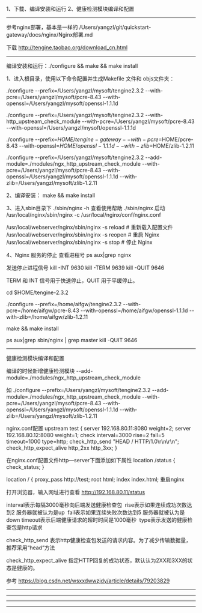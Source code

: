 1、下载、编译安装和运行
2、健康检测模块编译和配置


---------------------------------------------------------------------------------------------------------------------

参考nginx部署，基本是一样的
/Users/yangzl/git/quickstart-gateway/docs/nginx/Nginx部署.md


下载
http://tengine.taobao.org/download_cn.html

---------------------------------------------------------------------------------------------------------------------
编译安装和运行：./configure  &&  make  &&  make  install


1、进入根目录，使用以下命令配置并生成Makefile 文件和 objs文件夹：

./configure --prefix=/Users/yangzl/mysoft/tengine2.3.2 --with-pcre=/Users/yangzl/mysoft/pcre-8.43 --with-openssl=/Users/yangzl/mysoft/openssl-1.1.1d


./configure --prefix=/Users/yangzl/mysoft/tengine2.3.2 --with-http_upstream_check_module --with-pcre=/Users/yangzl/mysoft/pcre-8.43 --with-openssl=/Users/yangzl/mysoft/openssl-1.1.1d


./configure --prefix=$HOME/tengine-gateway --with-pcre=$HOME/pcre-8.43 --with-openssl=$HOME/openssl-1.1.1d --with-zlib=$HOME/zlib-1.2.11


./configure --prefix=/Users/yangzl/mysoft/tengine2.3.2 --add-module=./modules/ngx_http_upstream_check_module --with-pcre=/Users/yangzl/mysoft/pcre-8.43 --with-openssl=/Users/yangzl/mysoft/openssl-1.1.1d --with-zlib=/Users/yangzl/mysoft/zlib-1.2.11


2、编译安装：
make && make install


3、进入sbin目录下
./sbin/nginx -h   查看使用帮助
./sbin/nginx   启动
/usr/local/nginx/sbin/nginx -c /usr/local/nginx/conf/nginx.conf

/usr/local/webserver/nginx/sbin/nginx -s reload            # 重新载入配置文件
/usr/local/webserver/nginx/sbin/nginx -s reopen            # 重启 Nginx
/usr/local/webserver/nginx/sbin/nginx -s stop              # 停止 Nginx


4、Nginx 服务的停止
查看进程号
 ps aux|grep nginx
 
 发送停止进程信号
 kill -INT 9630
 kill -TERM 9639
 kill -QUIT 9646
 
 TERM 和 INT 信号用于快速停止，QUIT 用于平缓停止。
 
 
 
 cd $HOME/tengine-2.3.2
 
 ./configure --prefix=/home/aifgw/tengine2.3.2 --with-pcre=/home/aifgw/pcre-8.43 --with-openssl=/home/aifgw/openssl-1.1.1d --with-zlib=/home/aifgw/zlib-1.2.11
 
 make && make install
 
 
 ps aux|grep sbin/nginx | grep master
 kill -QUIT 9646
 
 


---------------------------------------------------------------------------------------------------------------------

健康检测模块编译和配置


编译的时候新增健康检测模块
--add-module=./modules/ngx_http_upstream_check_module

如
./configure --prefix=/Users/yangzl/mysoft/tengine2.3.2 --add-module=./modules/ngx_http_upstream_check_module --with-pcre=/Users/yangzl/mysoft/pcre-8.43 --with-openssl=/Users/yangzl/mysoft/openssl-1.1.1d --with-zlib=/Users/yangzl/mysoft/zlib-1.2.11


nginx.conf配置
    upstream test {
            server 192.168.80.11:8080  weight=2;
            server 192.168.80.12:8080  weight=1;
           check interval=3000 rise=2 fall=5 timeout=1000 type=http;
           check_http_send "HEAD / HTTP/1.0\r\n\r\n";
           check_http_expect_alive http_2xx http_3xx;
        }

在nginx.conf配置文件http—server下面添加如下属性
        location /status {
         check_status;
        }

location / {
           proxy_pass http://test;
           root   html;
            index  index.html;
重启nginx

打开浏览器，输入网址进行查看
http://192.168.80.11/status



interval表示每隔3000毫秒向后端发送健康检查包 
rise表示如果连续成功次数达到2 服务器就被认为是up 
fail表示如果连续失败次数达到5 服务器就被认为是down
timeout表示后端健康请求的超时时间是1000毫秒 
type表示发送的健康检查包是http请求

check_http_send 表示http健康检查包发送的请求内容。为了减少传输数据量，推荐采用“head”方法

check_http_expect_alive 指定HTTP回复的成功状态，默认认为2XX和3XX的状态是健康的。


参考
https://blog.csdn.net/wsxxdwwzjdy/article/details/79203829

---------------------------------------------------------------------------------------------------------------------



---------------------------------------------------------------------------------------------------------------------




---------------------------------------------------------------------------------------------------------------------





---------------------------------------------------------------------------------------------------------------------



